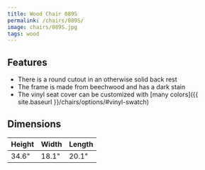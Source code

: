 ```yaml
---
title: Wood Chair 089S
permalink: /chairs/089S/
image: chairs/089S.jpg
tags: wood
---
```

## Features

- There is a round cutout in an otherwise solid back rest
- The frame is made from beechwood and has a dark stain
- The vinyl seat cover can be customized with [many colors]({{ site.baseurl }}/chairs/options/#vinyl-swatch)

## Dimensions

Height | Width | Length
-------|-------|-------
34.6"  | 18.1" | 20.1"